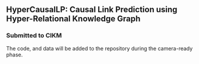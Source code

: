 ## HyperCausalLP: Causal Link Prediction using Hyper-Relational Knowledge Graph
### Submitted to CIKM

The code, and data will be added to the repository during the camera-ready phase. 
